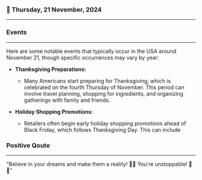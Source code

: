 ### 📅 Thursday, 21 November, 2024
------
### Events
------
Here are some notable events that typically occur in the USA around November 21, though specific occurrences may vary by year:

- **Thanksgiving Preparations:**
  - Many Americans start preparing for Thanksgiving, which is celebrated on the fourth Thursday of November. This period can involve travel planning, shopping for ingredients, and organizing gatherings with family and friends.

- **Holiday Shopping Promotions:**
  - Retailers often begin early holiday shopping promotions ahead of Black Friday, which follows Thanksgiving Day. This can include
### Positive Qoute
------
"Believe in your dreams and make them a reality! 🌟✨ You're unstoppable! 🚀💪"
